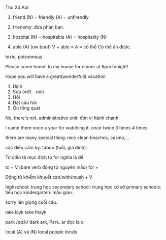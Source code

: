 Thu 24 Apr 

1. friend (N) = friendly (A) = unfirendly
2. frienemy: đứa phản bạn.
3. hospital (N) = hospitable (A) = hospitality (N)

4. able (A) (ow boof) V + able = A = có thể 
Có thể ăn được.

toxic, poisonnous

Please come home!
to my house for dinner at 6pm tonight!

Hope you will have a great(wonderfull) vacation

1) Dịch
2) Sửa (viết - nói)
3) Hỏi
4) Đặt câu hỏi
5) Ôn tổng quát

No, there's not.
administrative unit: đơn vị hành chánh


I came there once a year for watching it.
once
twice
3 times
4 times

there are many special thing: nice clean beaches, casino,...

các điều cấm kỵ: taboo (tuổi, gia đình).


Từ diễn tả mục đích
to 
for
nghĩa là để

to + V (bare verb động từ nguyên mẫu)
for + 

Động từ khiếm khuyết can/with/mush + V


highschool: trung học
secondary school: trung học cơ sở
primary schools: tiểu học
kindergarten: mẫu giáo.

sorry lên giọng cuối câu.

lake layk
take thayk

park /pɑːk/
dark 
ark, Park.
ar đọc là ɑː

local (A) và (N)
local people
locals

